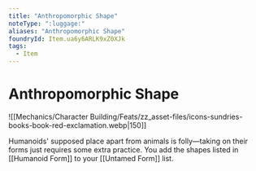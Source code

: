 ```yaml
---
title: "Anthropomorphic Shape"
noteType: ":luggage:"
aliases: "Anthropomorphic Shape"
foundryId: Item.ua6y6ARLK9xZ0XJk
tags:
  - Item
---
```


# Anthropomorphic Shape
![[Mechanics/Character Building/Feats/zz_asset-files/icons-sundries-books-book-red-exclamation.webp|150]]

Humanoids' supposed place apart from animals is folly—taking on their forms just requires some extra practice. You add the shapes listed in [[Humanoid Form]] to your [[Untamed Form]] list.
